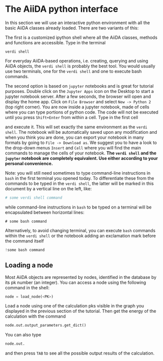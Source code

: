 The AiiDA python interface
==========================

In this section we will use an interactive python environment with all
the basic AiiDA classes already loaded. There are two variants of this:

The first is a customized ipython shell where all the AiiDA classes,
methods and functions are accessible. Type in the terminal

```console
verdi shell
```

For everyday AiiDA-based operations, i.e. creating, querying and using
AiiDA objects, the `verdi shell` is probably the best tool.
You would usually use two terminals, one for the
`verdi shell` and one to execute bash commands.

The second option is based on `jupyter` notebooks and is great for
tutorial purposes. Double click on the `Jupyter Apps` icon on the
Desktop to start a jupyter notebook server. After a few seconds, the
browser will open and display the home app. Click on `File Browser` and
select `New -> Python 2` (top right corner). You are now inside a
jupyter notebook, made of cells where you can type portions of python
code. The code will not be executed until you press `Shift+Enter` from
within a cell. Type in the first cell

and execute it. This will set exactly the same environment as the
`verdi shell`. The notebook will be automatically saved
upon any modification and when you think you are done, you can export
your notebook in many formats by going to `File -> Download as`. We
suggest you to have a look to the drop-down menus `Insert` and `Cell`
where you will find the main commands to manage the cells of your
notebook. **The `verdi shell` and the
`jupyter` notebook are completely equivalent. Use either
according to your personal convenience.**

Note: you will still need sometimes to type command-line instructions in
`bash` in the first terminal you opened today. To
differentiate these from the commands to be typed in the
`verdi shell`, the latter will be marked in this document
by a vertical line on the left, like:

```python
# some verdi shell command
```

while command-line instructions in `bash` to be typed on a
terminal will be encapsulated between horizontal lines:

```console
# some bash command
```

Alternatively, to avoid changing terminal, you can execute
`bash` commands within the `verdi shell` or
the notebook adding an exclamation mark before the command itself

```python
!some bash command
```

Loading a node
--------------

Most AiiDA objects are represented by nodes, identified in the database
by its pk number (an integer). You can access a node using the following
command in the shell:

```python
node = load_node(<PK>)
```

Load a node using one of the calculation pks visible in the graph you
displayed in the previous section of the tutorial. Then get the energy
of the calculation with the command

```python
node.out.output_parameters.get_dict()
```

You can also type

```python
node.out.
```

and then press `TAB` to see all the possible output results
of the calculation.
